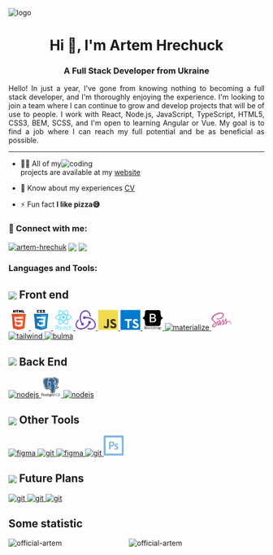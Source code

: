 ![logo](https://user-images.githubusercontent.com/107754172/219869111-bd9264fe-b61f-4bee-983c-11d8697be2f8.png)
<h1 align="center">Hi 👋, I'm Artem Hrechuck</h1>
<h3 align="center">A Full Stack Developer from Ukraine</h3>

<p align="justify">
  Hello! In just a year, I've gone from knowing nothing to becoming a full stack developer, and I'm thoroughly enjoying the experience. 
  I'm looking to join a team where I can continue to grow and develop projects that will be of use to people. 
  I work with React, Node.js, JavaScript, TypeScript, HTML5, CSS3, BEM, SCSS, and I'm open to learning Angular or Vue. 
  My goal is to find a job where I can reach my full potential and be as beneficial as possible.
</p>

---

<img align="right" alt="coding" width="400" src="https://media0.giphy.com/media/qgQUggAC3Pfv687qPC/giphy.gif?cid=ecf05e47tp23gw727jnfgnwsmrg9houdw5c6yqcodk7k4i69&rid=giphy.gif&ct=g">


- 👨‍💻 All of my projects are available at my [website](https://artem-hrechuk.netlify.app/)

- 📄 Know about my experiences [CV](https://docs.google.com/document/d/1_Ce-efLRz2UiVg5Y9ZeTbEfAsFdgQ-8p_K94rlPNfss/edit?usp=sharing)

- ⚡ Fun fact **I like pizza😅**

<h3 align="left">🥳 Connect with me:</h3>
<p align="left">
  <a href="https://linkedin.com/in/artem-hrechuk" target="blank"><img height="30" width="40"  align="center" src="https://raw.githubusercontent.com/rahuldkjain/github-profile-readme-generator/master/src/images/icons/Social/linked-in-alt.svg" alt="artem-hrechuk"/></a>
  <a href="https://t.me/official_artem" target="_blank"><img align="center" width="40" src="https://img.icons8.com/color/96/null/telegram-app--v1.png"/></a>
  <a href="mailto:hrechuk.artem@gmail.com"><img width="40px" align="center"src="https://img.icons8.com/color/96/null/gmail--v1.png"/></a>
</p>

<h3 align="left">Languages and Tools:</h3>
<h2>
  <img width="30px" align="center" src="https://user-images.githubusercontent.com/107754172/219866031-372e7c26-9ebe-43d0-97fa-69936754cbf3.png"/>
  Front end
</h2>

<p align="left">
  <a href="https://www.w3.org/html/" target="_blank" rel="noreferrer"> <img src="https://raw.githubusercontent.com/devicons/devicon/master/icons/html5/html5-original-wordmark.svg" alt="html5" width="40" height="40"/> </a> 
  <a href="https://www.w3schools.com/css/" target="_blank" rel="noreferrer"> <img src="https://raw.githubusercontent.com/devicons/devicon/master/icons/css3/css3-original-wordmark.svg" alt="css3" width="40" height="40"/> </a> 
  <a href="https://reactjs.org/" target="_blank" rel="noreferrer"> <img src="https://raw.githubusercontent.com/devicons/devicon/master/icons/react/react-original-wordmark.svg" alt="react" width="40" height="40"/> </a> 
  <a href="https://redux.js.org" target="_blank" rel="noreferrer"> <img src="https://raw.githubusercontent.com/devicons/devicon/master/icons/redux/redux-original.svg" alt="redux" width="40" height="40"/> </a> 
  <a href="https://developer.mozilla.org/en-US/docs/Web/JavaScript" target="_blank" rel="noreferrer"> <img src="https://raw.githubusercontent.com/devicons/devicon/master/icons/javascript/javascript-original.svg" alt="javascript" width="40" height="40"/> </a> 
  <a href="https://www.typescriptlang.org/" target="_blank" rel="noreferrer"> <img src="https://raw.githubusercontent.com/devicons/devicon/master/icons/typescript/typescript-original.svg" alt="typescript" width="40" height="40"/> </a> 
  <a href="https://getbootstrap.com" target="_blank" rel="noreferrer"><img src="https://raw.githubusercontent.com/devicons/devicon/master/icons/bootstrap/bootstrap-plain-wordmark.svg" alt="bootstrap" width="40" height="40"/> </a> 
  <a href="https://materializecss.com/" target="_blank" rel="noreferrer"> <img src="https://raw.githubusercontent.com/prplx/svg-logos/5585531d45d294869c4eaab4d7cf2e9c167710a9/svg/materialize.svg" alt="materialize" width="40" height="40"/> </a> 
  <a href="https://sass-lang.com" target="_blank" rel="noreferrer"> <img src="https://raw.githubusercontent.com/devicons/devicon/master/icons/sass/sass-original.svg" alt="sass" width="40" height="40"/> </a> 
  <a href="https://tailwindcss.com/" target="_blank" rel="noreferrer"> <img src="https://www.vectorlogo.zone/logos/tailwindcss/tailwindcss-icon.svg" alt="tailwind" width="40" height="40"/> </a> 
  <a href="https://bulma.io/" target="_blank" rel="noreferrer"> <img src="https://raw.githubusercontent.com/gilbarbara/logos/804dc257b59e144eaca5bc6ffd16949752c6f789/logos/bulma.svg" alt="bulma" width="40" height="40"/> </a> 
</p>

<h2>
  <img width="30px" src="https://user-images.githubusercontent.com/107754172/219867071-0d4b33fe-3214-4a82-b3df-3acf4dbb0a8d.png">
  Back End
</h2>

<p align="left">
  <a href="https://nodejs.org" target="_blank" rel="noreferrer">
    <img src="https://cdn.jsdelivr.net/gh/devicons/devicon/icons/nodejs/nodejs-original.svg" alt="nodejs" width="40" height="40"/>
  </a> 
 
  <a href="https://www.postgresql.org" target="_blank" rel="noreferrer"> 
    <img src="https://raw.githubusercontent.com/devicons/devicon/master/icons/postgresql/postgresql-original-wordmark.svg" alt="postgresql" width="40" height="40"/> 
  </a>
 
 <a href="https://sequelize.org/" target="_blank" rel="noreferrer">
    <img src="https://cdn.iconscout.com/icon/free/png-512/sequelize-2-1175003.png?f=avif&w=256" alt="nodejs" width="40" height="40"/>
 </a> 
  
</p>

<h2>
  <img width="30px" align="center" src="https://user-images.githubusercontent.com/107754172/219866974-3690e7f4-1dc7-40e6-8a1a-4526c8855f11.png"> 
  Other Tools
</h2>

<p align="left">
  <a href="https://dashboard.heroku.com/" target="_blank" rel="noreferrer">
    <img src="https://cdn.iconscout.com/icon/free/png-512/heroku-9-1175212.png?f=avif&w=256" alt="figma" width="40" height="40"/>
  </a> 
  
  <a href="https://www.npmjs.com/" target="_blank" rel="noreferrer"> 
    <img src="https://cdn.jsdelivr.net/gh/devicons/devicon/icons/npm/npm-original-wordmark.svg" alt="git" width="40" height="40"/> 
  </a>
  
  <a href="https://www.figma.com/" target="_blank" rel="noreferrer">
    <img src="https://www.vectorlogo.zone/logos/figma/figma-icon.svg" alt="figma" width="40" height="40"/>
   </a>
   
  <a href="https://git-scm.com/" target="_blank" rel="noreferrer"> 
    <img src="https://www.vectorlogo.zone/logos/git-scm/git-scm-icon.svg" alt="git" width="40" height="40"/>
  </a> 
   
  <a href="https://www.photoshop.com/en" target="_blank" rel="noreferrer">
    <img src="https://raw.githubusercontent.com/devicons/devicon/master/icons/photoshop/photoshop-line.svg" alt="photoshop" width="40" height="40"/> 
  </a> 
</p>

<h2>
  <img width="30px" align="center" src="https://img.icons8.com/arcade/256/shooting-stars.png"> 
  Future Plans
</h2>

<p align="left">
  <a href="https://vuejs.org/" target="_blank" rel="noreferrer"> <img src="https://img.icons8.com/color/256/vue-js.png" alt="git" width="40" height="40"/> </a>
  <a href="https://angular.io/" target="_blank" rel="noreferrer"> <img src="https://img.icons8.com/color/256/angularjs.png" alt="git" width="40" height="40"/> </a>
  <a href="https://greensock.com/gsap/" target="_blank" rel="noreferrer"> <img src="https://seeklogo.com/images/G/greensock-gsap-icon-logo-13BB451E88-seeklogo.com.png" alt="git" width="40" height="40"/> </a>
</p>

<h2>Some statistic</h2>

<img align="left" width="47%" src="https://github-readme-stats.vercel.app/api?username=official-artem&show_icons=true&theme=tokyonight" alt="official-artem" />
<img align="left" width="47%" src="https://github-readme-streak-stats.herokuapp.com?user=official-artem&theme=tokyonight" alt="official-artem" />

